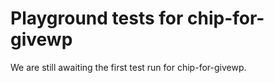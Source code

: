# Playground tests for chip-for-givewp
We are still awaiting the first test run for chip-for-givewp.
